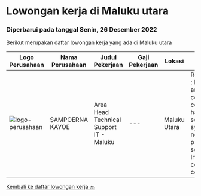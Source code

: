 
  # Lowongan kerja di Maluku utara

  ### Diperbarui pada tanggal Senin, 26 Desember 2022

  Berikut merupakan daftar lowongan kerja yang ada di Maluku utara

  |Logo Perusahaan | Nama Perusahaan | Judul Pekerjaan | Gaji Pekerjaan | Lokasi | Deskripsi | Tanggal diunggah | Pranala |
  | -------------- | --------------- | --------------- | --------- | --------- | -------------- | ------- | ----------- |
  |![logo-perusahaan](https://image-service-cdn.seek.com.au/626e62939ffee97fdd75cf76b1148134fb26d11f/ee4dce1061f3f616224767ad58cb2fc751b8d2dc)|SAMPOERNA KAYOE|Area Head Technical Support IT - Maluku|---|Maluku Utara|Responsibility : Installing and configuring computer hardware, software, systems, networks, printers, and scanners Installing and configuring computer...|Jumat, 23 Desember 2022|https://www.jobstreet.co.id/id/job/area-head-technical-support-it-maluku-4155589?token=0~98a5ef9f-5afe-4c65-b93b-117d549388e7&sectionRank=1&jobId=jobstreet-id-job-4155589|


  [Kembali ke daftar lowongan kerja 🔙](../README.md#daftar-lowongan-kerja)
  